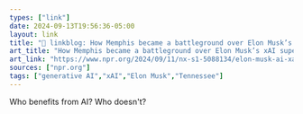 ```yaml
---
types: ["link"]
date: 2024-09-13T19:56:36-05:00
layout: link
title: "🔗 linkblog: How Memphis became a battleground over Elon Musk’s xAI supercomputer'"
art_title: "How Memphis became a battleground over Elon Musk’s xAI supercomputer"
art_link: "https://www.npr.org/2024/09/11/nx-s1-5088134/elon-musk-ai-xai-supercomputer-memphis-pollution"
sources: ["npr.org"]
tags: ["generative AI","xAI","Elon Musk","Tennessee"]
---
```

Who benefits from AI? Who doesn't?
